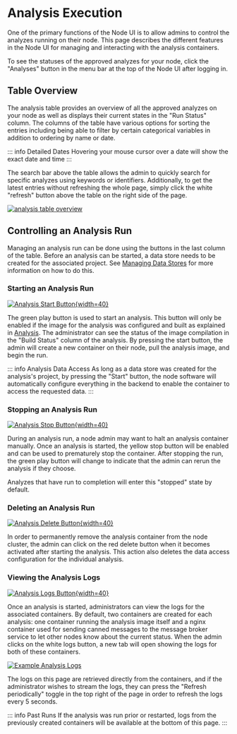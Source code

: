 # Analysis Execution

One of the primary functions of the Node UI is to allow admins to control the analyzes running on their node. This page 
describes the different features in the Node UI for managing and interacting with the analysis containers.

To see the statuses of the approved analyzes for your node, click the "Analyses" button in the menu bar at the top of 
the Node UI after logging in.

## Table Overview
The analysis table provides an overview of all the approved analyzes on your node as well as displays their current 
states in the "Run Status" column. The columns of the table have various options for sorting the entries 
including being able to filter by certain categorical variables in addition to ordering by name or date. 

::: info Detailed Dates
Hovering your mouse cursor over a date will show the exact date and time
:::

The search bar above the table allows the admin to quickly search for specific analyzes using keywords or identifiers. 
Additionally, to get the latest entries without refreshing the whole page, simply click the white "refresh" button 
above the table on the right side of the page.

[![analysis table overview](/images/node_ui_images/analysis_table.png)](/images/node_ui_images/analysis_table.png)


## Controlling an Analysis Run
Managing an analysis run can be done using the buttons in the last column of the table. Before an analysis can be 
started, a data store needs to be created for the associated project. See 
[Managing Data Stores](/guide/admin/data-store-management) for more information on how to do this.

### Starting an Analysis Run

[![Analysis Start Button](/images/node_ui_images/analysis_start.png){width=40}](/images/node_ui_images/analysis_start.png)

The green play button is used to start an analysis. This button will only be enabled if the image for the analysis was 
configured and built as explained in [Analysis](/guide/user/analysis). The administrator can see the status of the 
image compilation in the "Build Status" column of the analysis. By pressing the start button, the admin will create 
a new container on their node, pull the analysis image, and begin the run. 

::: info Analysis Data Access
As long as a data store was created for the analysis's project, by pressing the "Start" button, the node software 
will automatically configure everything in the backend to enable the container to access the requested data. 
:::

### Stopping an Analysis Run

[![Analysis Stop Button](/images/node_ui_images/analysis_stop.png){width=40}](/images/node_ui_images/analysis_stop.png)

During an analysis run, a node admin may want to halt an analysis container manually. Once an analysis is started, the 
yellow stop button will be enabled and can be used to prematurely stop the container. After stopping the run, the 
green play button will change to indicate that the admin can rerun the analysis if they choose.

Analyzes that have run to completion will enter this "stopped" state by default.

### Deleting an Analysis Run

[![Analysis Delete Button](/images/node_ui_images/analysis_delete.png){width=40}](/images/node_ui_images/analysis_delete.png)

In order to permanently remove the analysis container from the node cluster, the admin can click on the red delete 
button when it becomes activated after starting the analysis. This action also deletes the data access configuration 
for the individual analysis. 

### Viewing the Analysis Logs

[![Analysis Logs Button](/images/node_ui_images/analysis_logs.png){width=40}](/images/node_ui_images/analysis_logs.png)

Once an analysis is started, administrators can view the logs for the associated containers. By default, two 
containers are created for each analysis: one container running the analysis image itself and a nginx container used 
for sending canned messages to the message broker service to let other nodes know about the current status. When the 
admin clicks on the white logs button, a new tab will open showing the logs for both of these containers.

[![Example Analysis Logs](/images/node_ui_images/logs_page.png)](/images/node_ui_images/logs_page.png)

The logs on this page are retrieved directly from the containers, and if the administrator wishes to stream the logs,
they can press the "Refresh periodically" toggle in the top right of the page in order to refresh the logs every 5 
seconds.

::: info Past Runs
If the analysis was run prior or restarted, logs from the previously created containers will be available at the bottom
of this page.
:::

